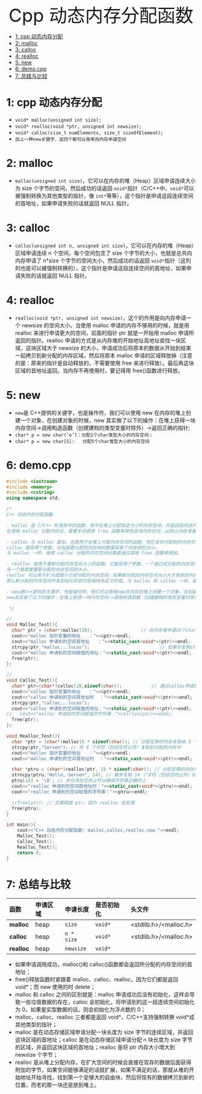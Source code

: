 
<div align='center' ><font size='50'>Cpp 动态内存分配函数</font></div>

- [1: cpp 动态内存分配](#1-cpp-动态内存分配)
- [2: malloc](#2-malloc)
- [3: calloc](#3-calloc)
- [4: realloc](#4-realloc)
- [5: new](#5-new)
- [6: demo.cpp](#6-democpp)
- [7: 总结与比较](#7-总结与比较)

# 1: cpp 动态内存分配

- `void* malloc(unsigned int size);`
- `void* realloc(void *ptr, unsigned int newsize);`
- `void* calloc(size_t numElements, size_t sizeOfElement);`
- `加上一种new关键字，这四个都可以用来向内存申请空间`

# 2: malloc

- `malloc(unsigned int size)`，它可以在内存的堆（Heap）区域申请连续大小为 size 个字节的空间，然后成功的话返回 `void*`指针（C/C++中，`void*`可以被强制转换为其他类型的指针，像 `int*`等等），这个指针是申请这段连续空间的首地址，如果申请失败的话就返回 NULL 指针。

# 3: calloc

- `calloc(unsigned int n, unsigned int size)`，它可以在内存的堆（Heap）区域申请连续 n 个空间，每个空间包含了 size 个字节的大小，也就是总共向内存申请了 n*size 个字节的空间大小，然后成功的话返回 `void*`指针（这列的也是可以被强制转换的），这个指针是申请这段连续空间的首地址，如果申请失败的话就返回 NULL 指针。

# 4: realloc

- `realloc(void *ptr, unsigned int newsize)`，这个的作用是向内存申请一个 newsize 的空间大小。当使用 malloc 申请的内存不够用的时候，就是用 realloc 来进行申请更大的空间，前面的指针 ptr 就是一开始用 malloc 申请所返回的指针。realloc 申请的方式是从内存堆的开始地址高地址查找一块区域，这块区域大于 newsize 的大小，申请成功后将原本的数据从开始到结束一起拷贝到新分配的内存区域，然后将原本 malloc 申请的区域释放掉（注意的是：原来的指针是自动释放的，不需要使用 free 来进行释放）。最后再这块区域的首地址返回。当内存不再使用时，要记得用 free()函数进行释放。

# 5: new

- `new`是 C++提供的关键字，也是操作符，我们可以使用 new 在内存的堆上创建一个对象，在创建对象的时候，new 其实做了以下的操作：在堆上获得一块内存空间->调用构造函数（创建建档的类型变量时除外）->返回正确的指针;
- `char* p = new char(‘e’)：分配1个char类型大小的内存空间；`
- `char* p = new char[5]:   分配5个char类型大小的内存空间`

# 6: demo.cpp

```cpp
#include <iostream>
#include <memory>
#include <cstring>
using namespace std;

/*
C++ 动态内存分配函数

- malloc 是 C/C++ 标准库中的函数，用于在堆上分配指定大小的内存空间，并返回指向该内存空间的指针。
在使用 malloc 分配内存后，需要手动调用 free 函数来释放这块内存空间，以防止内存泄漏。

- calloc 与 malloc 类似，也是用于在堆上分配内存空间的函数，但它会将分配到的内存空间初始化为零。
calloc 接受两个参数，分别是要分配的内存块的数量和每个内存块的大小。
与 malloc 一样，使用 calloc 分配的内存空间也需要通过调用 free 函数来释放。

- realloc 是用于重新分配内存空间大小的函数。它接受两个参数，一个是已经分配的内存空间的指针，
另一个是需要重新分配的内存空间的大小。
realloc 可以用于扩大或缩小已经分配的内存空间，如果新分配的内存空间大小大于原来的内存空间大小，
那么新分配的内存空间中未初始化的部分将保持未定义的值。与 malloc 和 calloc 一样，使用 realloc 分配的内存空间也需要通过调用 free 函数来释放

- new是C++提供的关键字，也是操作符，我们可以使用new在内存的堆上创建一个对象，在创建对象的时候，
new其实做了以下的操作：在堆上获得一块内存空间->调用构造函数（创建建档的类型变量时除外）->返回正确的指针

 */

//
void Malloc_Test(){
  char* ptr = (char*)malloc(20);                  // 向内存堆申请10个char类型的连续空间，并且返回首地址
  cout<<"malloc 指针变量的地址   ："<<&ptr<<endl;
  cout<<"malloc 申请到的空间首地址   ："<<static_cast<void*>(ptr)<<endl;
  strcpy(ptr,"malloc...lucas");                          // 如果你复制strcpy(ptr,"Servenssssssssssssssssssss");c程序就会中断，因为你申请的区域不够放了
  cout<<"malloc 申请到的空间赋值的地址："<<static_cast<void*>(ptr)<<endl;
  free(ptr);
};

//
void Calloc_Test(){
  char* ptr=(char*)calloc(20,sizeof(char));           // 通过calloc申请10个char类型大小的内存空间
  cout<<"calloc 指针变量的地址   ："<<&ptr<<endl;
  cout<<"calloc 申请到的空间首地址时  ："<<static_cast<void*>(ptr)<<endl;
  strcpy(ptr,"calloc...lucas");
  cout<<"calloc 申请到的空间赋值的地址："<<static_cast<void*>(ptr)<<endl;
//   cout<<"malloc 申请到的空间赋值的字符串："<<strlen(ptr)<<endl;
  free(ptr);
};

void Realloc_Test(){
  char *ptr = (char*)malloc(6 * sizeof(char)); // 分配足够的内存来容纳 5 个字符和一个空终止符
  strcpy(ptr,"Serven"); // 将 6 个字符（包括空终止符）复制到分配的内存中
  cout<<"malloc 指针变量的地址   ："<<&ptr<<endl;
  cout<<"malloc 申请到的空间首地址时  ："<<static_cast<void*>(ptr)<<endl;

  char *ptru = (char*)realloc(ptr, 15 * sizeof(char)); // 分配足够的内存来容纳 14 个字符和一个空终止符
  strncpy(ptru,"Hello, Serven", 14); // 最多复制 14 个字符（包括空终止符）到分配的内存中
  ptru[14] = '\0'; // 手动添加空终止符以确保字符串正确终止
  cout<<"realloc 申请到的空间首地址时："<<static_cast<void*>(ptru)<<endl;
  cout<<"realloc 申请到的空间赋值的字符串："<<ptru<<endl;

  //free(ptr); // 无需释放 ptr，因为 realloc 会处理
  free(ptru);
}

int main(){
    cout<<"C++ 动态内存分配函数: malloc,calloc,realloc,new "<<endl;
    Malloc_Test();
    Calloc_Test();
    Realloc_Test();
    return 0;
}
```

# 7: 总结与比较

| **函数**    | **申请区域** | **申请长度** | **是否初始化** | **头文件**            |
| :---------- | :----------- | :----------- | :------------- | :-------------------- |
| **malloc**  | heap         | `size`       | `void*`        | <stdlib.h>/<malloc.h> |
| **calloc**  | heap         | `n * size`   | `void*`        | <stdlib.h>/<malloc.h> |
| **realloc** | heap         | `newsize`    | `void*`        |                       |

- 如果申请调用成功，malloc()和 calloc()函数都会返回所分配的内存空间的首地址；
- free()释放函数时紧跟着 malloc、calloc、realloc，因为它们都是返回 void\*；而 new 使用的时 delete；
- malloc 和 calloc 之间的区别就是：malloc 申请成功后没有初始化，这样会导致一些垃圾数据的存在，calloc 会初始化，将申请到的这一段连续空间初始化为 0，如果是实型数据的话，则会初始化为浮点数的 0；
- malloc、calloc、realloc 三者都是返回 void*，C/C++支持强制转换 void*成其他类型的指针；
- malloc 是在动态存储区域申请分配一块长度为 size 字节的连续区域，并返回这块区域的首地址；calloc 是在动态存储区域申请分配 n 块长度为 size 字节的区域，并返回这块区域的首地址；realloc 是将 ptr 内存大小增大到 newsize 个字节；
- realloc 是从堆上分配内存，在扩大空间的时候会直接在现存的数据后面获得附加的字节，如果空间能够满足的话就扩展，如果不满足的话，那就从堆的开始地址开始寻找，找到第一个足够大的自由块，然后将现有的数据拷贝到新的位置，而老的那一块还是放到堆上。
